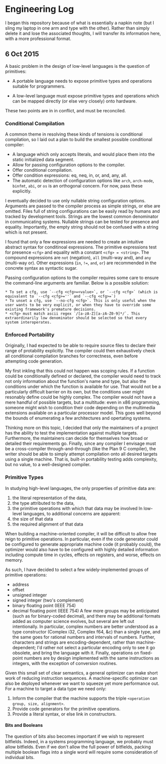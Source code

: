 # Engineering Log

I began this repository because of what is essentially a napkin note (but I sling my laptop in one arm and type with the other).
Rather than simply delete it and lose the associated thoughts, I will transfer its information here, with a more professional format.





## 6 Oct 2015

A basic problem in the design of low-level languages is the question of primitives:

 * A portable language needs to expose primitive types and operations suitable for programmers.

 * A low-level language must expose primitive types and operations which can be mapped directly (or else very closely) onto hardware.

These two points are in in conflict, and must be reconciled.

### Conditional Compilation

A common theme in resolving these kinds of tensions is conditional compilation, so I laid out a plan to build the smallest possible conditional compiler:

 * A language which only accepts literals, and would place them into the static initialized data segment.
 * Allow for passing configuration options to the compiler.
 * Offer conditional compilation.
 * Offer condition expressions: eq, neq, in, or, and, any, all.
 * The automatic detection of configuration options like `arch`, `arch-mode`, `binfmt`, `abi`, or `os` is an orthogonal concern. For now, pass these explicitly.

I eventually decided to use only nullable string configuration options.
Arguments are passed to the compiler process as simple strings, or else are omitted.
Files full of string configurations can be easily read by humans and tracked by development tools.
Strings are the lowest common denominator in communicating systems.
Nullable strings can be tested for presence and equality.
Importantly, the empty string should not be confused with a string which is not present.

I found that only a few expressions are needed to create an intuitive abstract syntax for conditinoal expressions.
The primitive expressions test for presence `<cfg>` and equality with a constant `<cfg> = <string>`.
The compound expressions are `not` (negation), `all` (multi-way and), and `any` (multi-way or).
Other expressions (`in`, `!=`, `and`, `or`) are recommended in the concrete syntax as syntactic sugar.

Passing configuration options to the compiler requires some care to ensure the command-line arguments are familiar.
Below is a possible solution:

	* To set a cfg, use `--cfg <cfg>=<value>`, or `--cfg <cfg>` (which is equivalent to `--cfg <cfg>=''` and `--cfg <cfg>=`)
	* To unset a cfg, use `--no-cfg <cfg>`. This is only useful when the user wants to be very explicit, or when they have to override some existing framework's premature decisions.
	* <cfg> must match ascii regex `/[a-zA-Z][a-zA-Z0-9]*/`. This extraordinarily low denominator should be selected so that every system interoperates.

### Enforced Portability

Originally, I had expected to be able to require source files to declare their range of protability explicitly.
The compiler could then exhaustively check all conditional compilation branches for correctness, even before attempting code generation.

My first inkling that this could not happen was scoping rules.
If a function could be conditionally defined or declared, the compiler would need to track not only information about the function's name and type, but also the conditions under which the function is available for use.
That would not be a particularly difficult barrier on its own, but the conditions user might resonably define could be highly complex.
The compiler would not have a mere handful of possible targets, but a multitude:
even in x86 programming, someone might wish to condition their code depending on the multimedia extensions available on a particular processor model.
This goes well beyond the bounds of enumerating a few architectures and opertating systems.

Thinking more on this topic, I decided that only the maintainers of a project has the ability to test the implementation against multiple targets.
Furthermore, the maintainers can decide for themselves how broad or detailed their requirements go.
Finally, since any compiler I envisage must be a cross-compiler through-and-through (like the Plan 9 C compiler), the writer should be able to simply attempt compilation onto all desired targets using a single machine.
That is, built-in portability testing adds complexity, but no value, to a well-designed compiler.

### Primitive Types

In studying high-level languages, the only properties of primitive data are:
1) the literal representation of the data,
2) the type attributed to the data, 
3) the primitive operations with which that data may be involved
In low-level languages, to additional concerns are apparent:
4) the size of that data
5) the required alignment of that data

When building a machine-oriented compiler, it will be difficult to allow free reign to primitive operations.
In particular, even if the code generator could be configured to generate appropriate machine code (it probably could), the optimizer would also have to be configured with highly detailed information including compute time in cycles, effects on registers, and worse, effects on memory.

As such, I have decided to select a few widely-implemented groups of primitive operations:
 * address
 * offset
 * unsigned integer
 * signed integer (two's complement)
 * binary floating point (IEEE 754)
 * decimal floating point (IEEE 754)
A few more groups may be anticipated (such as for binary-coded decimal), and there may be additional formats added as computer science evolves, but several are left out intentionally.
In particular, complex numbers are better understood as a type constructor (Complex i32, Complex f64, &c) than a single type, and the same goes for rational numbers and intervals of numbers.
Further, characters and strings are encoding-dependent, rather than machine-dependent; I'd rather not select a particular encoding only to see it go obsolete, and bring the language with it.
Finally, operations on fixed-point numbers are by design implemented with the same instructions as integers, with the exception of conversion routines.

Given this small set of clear semantics, a general optimizer can make short work of reducing instruction sequences.
A machine-specific optimizer can also be deployed whenever we want to squeeze yet more performance out.
For a machine to target a data type we need only:
1) Inform the compiler that the machine supports the triple `<operation group, size, alignment>`.
2) Provide code generators for the primitive operations.
3) Provide a literal syntax, or else link in constructors.

#### Bits and Booleans

The question of bits also becomes important if we wish to represent bitfields.
Indeed, in a systems programming language, we probably must allow bitfields.
Even if we don't allow the full power of bitfields, packing multiple boolean flags into a single word will require some consideration of individual bits.